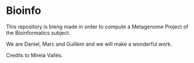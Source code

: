 # Bioinfo
This repository is bieng made in order to compute a Metagenome Project of the Bioinformatics subject. 

We are Daniel, Marc and Guillem and we will make a wonderful work.

Credits to Mireia Vallès.
